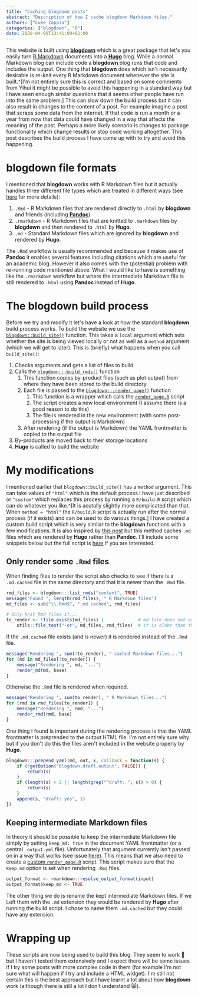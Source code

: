 ```yaml
---
title: "Caching blogdown posts"
abstract: "Description of how I cache blogdown Markdown files."
authors: ["Luke Zappia"]
categories: ["blogdown", "R"]
date: 2020-04-09T13:41:09+02:00
---
```


This website is built using [**blogdown**][blogdown] which is a great package
that let's you easily turn [R Markdown][rmarkdown] documents into a
[**Hugo**][hugo] blog. While a normal Markdown blog can include code a
**blogdown** blog runs that code and includes the output. One thing that
**blogdown** does which isn't necessarily desirable is re-knit every R Markdown
document whenever the site is built.^[I'm not entirely sure this is correct and
based on some comments from Yihui it might be possible to avoid this happening
in a standard way but I have seen enough similar questions that it seems other
people have run into the same problem.] This can slow down the build process but
it can also result in changes to the content of a post. For example imagine a
post that scraps some data from the internet. If that code is run a month or a
year from now that data could have changed in a way that affects the meaning of
the post. Perhaps a more likely scenario is changes to package functionality
which change results or stop code working altogether. This post describes the
build process I have come up with to try and avoid this happening.

# **blogdown** file formats

I mentioned that **blogdown** works with R Markdown files but it actually
handles three different file types which are treated in different ways (see
[here][formats] for more details):

1. `.Rmd` - R Markdown files that are rendered directly to `.html` by
   **blogdown** and friends (including [**Pandoc**][pandoc])
1. `.rmarkdown` - R Markdown files that are knitted to `.markdown` files by
   **blogdown** and then rendered to `.html` by **Hugo**.
1. `.md` - Standard Markdown files which are ignored by **blogdown** and
   rendered by **Hugo**.

The `.Rmd` workflow is usually recommended and because it makes use of
**Pandoc** it enables several features including citations which are useful for
an academic blog. However it also comes with the (potential) problem with
re-running code mentioned above. What I would like to have is something like the
`.rmarkdown` workflow but where the intermediate Markdown file is still rendered
to `.html` using **Pandoc** instead of **Hugo**.

# The **blogdown** build process

Before we try and modify it let's have a look at how the standard **blogdown**
build process works. To build the website we use the
[`blogdown::build_site()`][build_site] function. This takes a `local` argument
which sets whether the site is being viewed locally or not as well as a `method`
argument (which we will get to later). This is (briefly) what happens when you
call `build_site()`:

1. Checks arguments and gets a list of files to build
1. Calls the [`blogdown:::build_rmds()`][build_rmds] function
    1. This function copies by-product files (such as plot output) from where
       they have been stored to the build directory
    1. Each file is passed to the [`blogdown:::render_page()`][render_page]
       function
        1. This function is a wrapper which calls the
           [`render_page.R`][render_page_script] script
        1. The script creates a new local environment (I assume there is a good
           reason to do this)
        1. The file is rendered in the new environment (with some
           post-processing if the output is Markdown)
    1. After rendering (if the output is Markdown) the YAML frontmatter is
       copied to the output file
1. By-products are moved back to their storage locations
1. **Hugo** is called to build the website

# My modifications

I mentioned earlier that `blogdown::build_site()` has a `method` argument. This
can take values of `"html"` which is the default process I have just described
or `"custom"` which replaces this process by running a `R/build.R` script which
can do whatever you like.^[It is acutally slightly more complicated than that.
When `method = "html"` the `R/build.R` script is actually run after the normal
process (if it exists) and can be used to do various things.] I have created a
custom build script which is very similar to the **blogdown** functions with a
few modifications. It is also inspired by [this post][yutani_post] but this
method caches `.md` files which are rendered by **Hugo** rather than **Pandoc**.
I'll include some snippets below but the full script is [here][custom_build] if
you are interested.

## Only render some `.Rmd` files

When finding files to render the script also checks to see if there is a
`.md.cached` file in the same directory and that it is newer than the `.Rmd`
file.

```r
rmd_files <- blogdown:::list_rmds("content", TRUE)
message("Found ", length(rmd_files), " R Markdown files")
md_files <- sub("\\.Rmd$", ".md.cached", rmd_files)

# Only knit Rmd files if...
to_render <- !file.exists(md_files) |             # md file does not exist OR
    utils::file_test("-ot", md_files, rmd_files)  # it is older than the Rmd
```

If the `.md.cached` file exists (and is newer) it is rendered instead of the
`.Rmd` file.

```r
message("Rendering ", sum(!to_render), " cached Markdown files...")
for (md in md_files[!to_render]) {
    message("Rendering ", md, "...")
    render_md(md, base)
}
```

Otherwise the `.Rmd` file is rendered when required.

```r
message("Rendering ", sum(to_render), " R Markdown files...")
for (rmd in rmd_files[to_render]) {
    message("Rendering ", rmd, "...")
    render_rmd(rmd, base)
}
```

One thing I found is important during the rendering process is that the YAML
frontmatter is preprended to the output HTML file. I'm not entirely sure why
but if you don't do this the files aren't included in the website properly by
**Hugo**.

```r
blogdown:::prepend_yaml(md, out, x, callback = function(s) {
    if (!getOption("blogdown.draft.output", FALSE)) {
        return(s)
    }
    if (length(s) < 2 || length(grep("^draft: ", s)) > 0) {
        return(s)
    }
    append(s, "draft: yes", 1)
})
```

## Keeping intermediate Markdown files

In theory it should be possible to keep the intermediate Markdown file simply
by setting `keep_md: true` in the document YAML frontmatter (or a central
`_output.yml` file). Unfortunately that argument currently isn't passed on in a
way that works (see issue [here][keep_md_issue]). This means that we also need
to create a [custom `render_page.R`][custom_render_page] script. This script
makes sure that the `keep_md` option is set when rendering `.Rmd` files.

```r
output_format <- rmarkdown::resolve_output_format(input)
output_format$keep_md <- TRUE
```

The other thing we do is rename the kept intermediate Markdown files. If we Left
them with the `.md` extension they would be rendered by **Hugo** after running
the build script. I chose to name them `.md.cached` but they could have any
extension.

# Wrapping up

These scripts are now being used to build this blog. They seem to work 🤞 but I
haven't tested them extensively and I expect there will be some issues if I try
some posts with more complex code in them (for example I'm not sure what will
happen if I try and include a HTML widget). I'm still not certain this is the
best approach but I have learnt a lot about how **blogdown** work (although
there is still a lot I don't understand 😸).

[blogdown]: https://bookdown.org/yihui/blogdown/ "blogdown website"
[rmarkdown]: https://rmarkdown.rstudio.com/ "R Markdown website"
[hugo]: https://gohugo.io/ "Hugo website"
[pandoc]: https://pandoc.org/ "Pandoc website"
[formats]: https://bookdown.org/yihui/blogdown/output-format.html "blogdown file formats"
[build_site]: https://github.com/rstudio/blogdown/blob/86ea620d6dfbe0f745ad89dc131b0dc6662e572c/R/render.R#L36 "blogdown::build_site() function"
[build_rmds]: https://github.com/rstudio/blogdown/blob/86ea620d6dfbe0f745ad89dc131b0dc6662e572c/R/render.R#L68 "blogdown:::build_rmds() function"
[render_page]: https://github.com/rstudio/blogdown/blob/86ea620d6dfbe0f745ad89dc131b0dc6662e572c/R/render.R#L115 "blogdown:::render_page() function"
[render_page_script]: https://github.com/rstudio/blogdown/blob/86ea620d6dfbe0f745ad89dc131b0dc6662e572c/inst/scripts/render_page.R "render_page.R script"
[yutani_post]: https://yutani.rbind.io/post/2017-10-25-blogdown-custom/ "How Not To Knit All Rmd Files With Blogdown"
[custom_build]: https://github.com/lazappi/lazappi_blog/blob/0efce159942167b35649c4dfb0f7b832fab9a137/R/build.R "Custom build.R script"
[keep_md_issue]: https://github.com/rstudio/blogdown/issues/445 "keep_md GitHub issue"
[custom_render_page]: https://github.com/lazappi/lazappi_blog/blob/0efce159942167b35649c4dfb0f7b832fab9a137/R/render_page.R "Custom render_page.R script"
